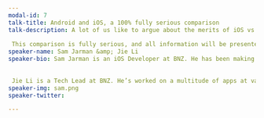 ```yaml
---
modal-id: 7
talk-title: Android and iOS, a 100% fully serious comparison
talk-description: A lot of us like to argue about the merits of iOS vs Android, but after a few years in both, Sam and Jie thought they’re more alike than a lot of people think. In this talk, they’ll walk you through some key concepts of both, pointing out the good parts and the bad parts, but really showing you how similar they are. 
 
 This comparison is fully serious, and all information will be presented in a completely unbiased and stern way with no smiles on faces. We’ll cover everything from Xcode/Android Studio through to Networking libraries, data storage and unit testing.
speaker-name: Sam Jarman &amp; Jie Li
speaker-bio: Sam Jarman is an iOS Developer at BNZ. He has been making iOS apps off and on since the early days of the app store, close to eight years.
  
 
 Jie Li is a Tech Lead at BNZ. He’s worked on a multitude of apps at various companies, and has a passion for improving development practices.
speaker-img: sam.png
speaker-twitter: 

---
```

